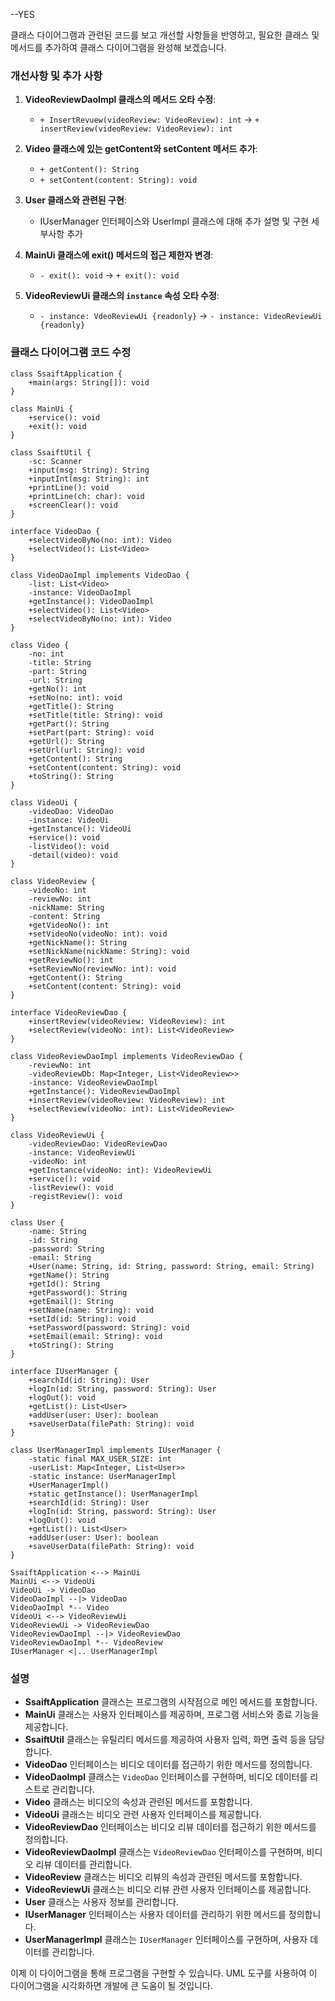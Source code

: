 --YES

클래스 다이어그램과 관련된 코드를 보고 개선할 사항들을 반영하고, 필요한 클래스 및 메서드를 추가하여 클래스 다이어그램을 완성해 보겠습니다.

### 개선사항 및 추가 사항

1. **VideoReviewDaoImpl 클래스의 메서드 오타 수정**:
   - `+ InsertRevuew(videoReview: VideoReview): int` -> `+ insertReview(videoReview: VideoReview): int`

2. **Video 클래스에 있는 getContent와 setContent 메서드 추가**:
   - `+ getContent(): String`
   - `+ setContent(content: String): void`

3. **User 클래스와 관련된 구현**:
   - IUserManager 인터페이스와 UserImpl 클래스에 대해 추가 설명 및 구현 세부사항 추가

4. **MainUi 클래스에 exit() 메서드의 접근 제한자 변경**:
   - `- exit(): void` -> `+ exit(): void`

5. **VideoReviewUi 클래스의 `instance` 속성 오타 수정**:
   - `- instance: VdeoReviewUi {readonly}` -> `- instance: VideoReviewUi {readonly}`

### 클래스 다이어그램 코드 수정

```plaintext
class SsaiftApplication {
    +main(args: String[]): void
}

class MainUi {
    +service(): void
    +exit(): void
}

class SsaiftUtil {
    -sc: Scanner
    +input(msg: String): String
    +inputInt(msg: String): int
    +printLine(): void
    +printLine(ch: char): void
    +screenClear(): void
}

interface VideoDao {
    +selectVideoByNo(no: int): Video
    +selectVideo(): List<Video>
}

class VideoDaoImpl implements VideoDao {
    -list: List<Video>
    -instance: VideoDaoImpl
    +getInstance(): VideoDaoImpl
    +selectVideo(): List<Video>
    +selectVideoByNo(no: int): Video
}

class Video {
    -no: int
    -title: String
    -part: String
    -url: String
    +getNo(): int
    +setNo(no: int): void
    +getTitle(): String
    +setTitle(title: String): void
    +getPart(): String
    +setPart(part: String): void
    +getUrl(): String
    +setUrl(url: String): void
    +getContent(): String
    +setContent(content: String): void
    +toString(): String
}

class VideoUi {
    -videoDao: VideoDao
    -instance: VideoUi
    +getInstance(): VideoUi
    +service(): void
    -listVideo(): void
    -detail(video): void
}

class VideoReview {
    -videoNo: int
    -reviewNo: int
    -nickName: String
    -content: String
    +getVideoNo(): int
    +setVideoNo(videoNo: int): void
    +getNickName(): String
    +setNickName(nickName: String): void
    +getReviewNo(): int
    +setReviewNo(reviewNo: int): void
    +getContent(): String
    +setContent(content: String): void
}

interface VideoReviewDao {
    +insertReview(videoReview: VideoReview): int
    +selectReview(videoNo: int): List<VideoReview>
}

class VideoReviewDaoImpl implements VideoReviewDao {
    -reviewNo: int
    -videoReviewDb: Map<Integer, List<VideoReview>>
    -instance: VideoReviewDaoImpl
    +getInstance(): VideoReviewDaoImpl
    +insertReview(videoReview: VideoReview): int
    +selectReview(videoNo: int): List<VideoReview>
}

class VideoReviewUi {
    -videoReviewDao: VideoReviewDao
    -instance: VideoReviewUi
    -videoNo: int
    +getInstance(videoNo: int): VideoReviewUi
    +service(): void
    -listReview(): void
    -registReview(): void
}

class User {
    -name: String
    -id: String
    -password: String
    -email: String
    +User(name: String, id: String, password: String, email: String)
    +getName(): String
    +getId(): String
    +getPassword(): String
    +getEmail(): String
    +setName(name: String): void
    +setId(id: String): void
    +setPassword(password: String): void
    +setEmail(email: String): void
    +toString(): String
}

interface IUserManager {
    +searchId(id: String): User
    +logIn(id: String, password: String): User
    +logOut(): void
    +getList(): List<User>
    +addUser(user: User): boolean
    +saveUserData(filePath: String): void
}

class UserManagerImpl implements IUserManager {
    -static final MAX_USER_SIZE: int
    -userList: Map<Integer, List<User>>
    -static instance: UserManagerImpl
    +UserManagerImpl()
    +static getInstance(): UserManagerImpl
    +searchId(id: String): User
    +logIn(id: String, password: String): User
    +logOut(): void
    +getList(): List<User>
    +addUser(user: User): boolean
    +saveUserData(filePath: String): void
}

SsaiftApplication <--> MainUi
MainUi <--> VideoUi
VideoUi -> VideoDao
VideoDaoImpl --|> VideoDao
VideoDaoImpl *-- Video
VideoUi <--> VideoReviewUi
VideoReviewUi -> VideoReviewDao
VideoReviewDaoImpl --|> VideoReviewDao
VideoReviewDaoImpl *-- VideoReview
IUserManager <|.. UserManagerImpl
```

### 설명

- **SsaiftApplication** 클래스는 프로그램의 시작점으로 메인 메서드를 포함합니다.
- **MainUi** 클래스는 사용자 인터페이스를 제공하며, 프로그램 서비스와 종료 기능을 제공합니다.
- **SsaiftUtil** 클래스는 유틸리티 메서드를 제공하여 사용자 입력, 화면 출력 등을 담당합니다.
- **VideoDao** 인터페이스는 비디오 데이터를 접근하기 위한 메서드를 정의합니다.
- **VideoDaoImpl** 클래스는 `VideoDao` 인터페이스를 구현하며, 비디오 데이터를 리스트로 관리합니다.
- **Video** 클래스는 비디오의 속성과 관련된 메서드를 포함합니다.
- **VideoUi** 클래스는 비디오 관련 사용자 인터페이스를 제공합니다.
- **VideoReviewDao** 인터페이스는 비디오 리뷰 데이터를 접근하기 위한 메서드를 정의합니다.
- **VideoReviewDaoImpl** 클래스는 `VideoReviewDao` 인터페이스를 구현하며, 비디오 리뷰 데이터를 관리합니다.
- **VideoReview** 클래스는 비디오 리뷰의 속성과 관련된 메서드를 포함합니다.
- **VideoReviewUi** 클래스는 비디오 리뷰 관련 사용자 인터페이스를 제공합니다.
- **User** 클래스는 사용자 정보를 관리합니다.
- **IUserManager** 인터페이스는 사용자 데이터를 관리하기 위한 메서드를 정의합니다.
- **UserManagerImpl** 클래스는 `IUserManager` 인터페이스를 구현하며, 사용자 데이터를 관리합니다.

이제 이 다이어그램을 통해 프로그램을 구현할 수 있습니다. UML 도구를 사용하여 이 다이어그램을 시각화하면 개발에 큰 도움이 될 것입니다.